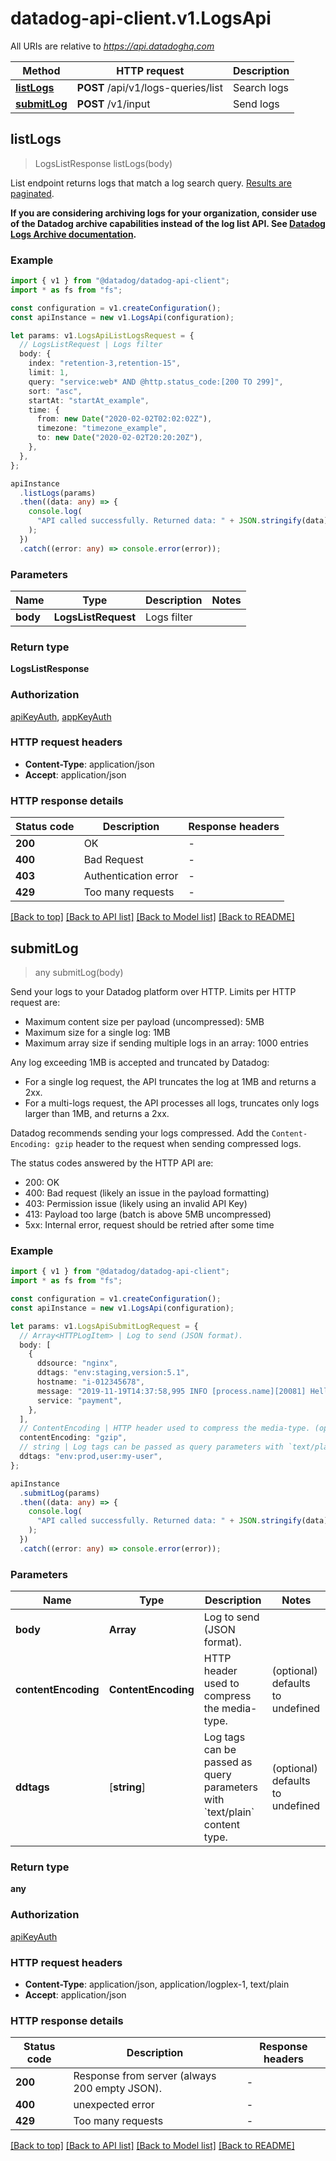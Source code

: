 # datadog-api-client.v1.LogsApi

All URIs are relative to *https://api.datadoghq.com*

| Method                                | HTTP request                       | Description |
| ------------------------------------- | ---------------------------------- | ----------- |
| [**listLogs**](LogsApi.md#listLogs)   | **POST** /api/v1/logs-queries/list | Search logs |
| [**submitLog**](LogsApi.md#submitLog) | **POST** /v1/input                 | Send logs   |

## **listLogs**

> LogsListResponse listLogs(body)

List endpoint returns logs that match a log search query.
[Results are paginated][1].

**If you are considering archiving logs for your organization,
consider use of the Datadog archive capabilities instead of the log list API.
See [Datadog Logs Archive documentation][2].**

[1]: /logs/guide/collect-multiple-logs-with-pagination
[2]: https://docs.datadoghq.com/logs/archives

### Example

```typescript
import { v1 } from "@datadog/datadog-api-client";
import * as fs from "fs";

const configuration = v1.createConfiguration();
const apiInstance = new v1.LogsApi(configuration);

let params: v1.LogsApiListLogsRequest = {
  // LogsListRequest | Logs filter
  body: {
    index: "retention-3,retention-15",
    limit: 1,
    query: "service:web* AND @http.status_code:[200 TO 299]",
    sort: "asc",
    startAt: "startAt_example",
    time: {
      from: new Date("2020-02-02T02:02:02Z"),
      timezone: "timezone_example",
      to: new Date("2020-02-02T20:20:20Z"),
    },
  },
};

apiInstance
  .listLogs(params)
  .then((data: any) => {
    console.log(
      "API called successfully. Returned data: " + JSON.stringify(data)
    );
  })
  .catch((error: any) => console.error(error));
```

### Parameters

| Name     | Type                | Description | Notes |
| -------- | ------------------- | ----------- | ----- |
| **body** | **LogsListRequest** | Logs filter |

### Return type

**LogsListResponse**

### Authorization

[apiKeyAuth](README.md#apiKeyAuth), [appKeyAuth](README.md#appKeyAuth)

### HTTP request headers

- **Content-Type**: application/json
- **Accept**: application/json

### HTTP response details

| Status code | Description          | Response headers |
| ----------- | -------------------- | ---------------- |
| **200**     | OK                   | -                |
| **400**     | Bad Request          | -                |
| **403**     | Authentication error | -                |
| **429**     | Too many requests    | -                |

[[Back to top]](#) [[Back to API list]](README.md#documentation-for-api-endpoints) [[Back to Model list]](README.md#documentation-for-models) [[Back to README]](README.md)

## **submitLog**

> any submitLog(body)

Send your logs to your Datadog platform over HTTP. Limits per HTTP request are:

- Maximum content size per payload (uncompressed): 5MB
- Maximum size for a single log: 1MB
- Maximum array size if sending multiple logs in an array: 1000 entries

Any log exceeding 1MB is accepted and truncated by Datadog:

- For a single log request, the API truncates the log at 1MB and returns a 2xx.
- For a multi-logs request, the API processes all logs, truncates only logs larger than 1MB, and returns a 2xx.

Datadog recommends sending your logs compressed.
Add the `Content-Encoding: gzip` header to the request when sending compressed logs.

The status codes answered by the HTTP API are:

- 200: OK
- 400: Bad request (likely an issue in the payload formatting)
- 403: Permission issue (likely using an invalid API Key)
- 413: Payload too large (batch is above 5MB uncompressed)
- 5xx: Internal error, request should be retried after some time

### Example

```typescript
import { v1 } from "@datadog/datadog-api-client";
import * as fs from "fs";

const configuration = v1.createConfiguration();
const apiInstance = new v1.LogsApi(configuration);

let params: v1.LogsApiSubmitLogRequest = {
  // Array<HTTPLogItem> | Log to send (JSON format).
  body: [
    {
      ddsource: "nginx",
      ddtags: "env:staging,version:5.1",
      hostname: "i-012345678",
      message: "2019-11-19T14:37:58,995 INFO [process.name][20081] Hello World",
      service: "payment",
    },
  ],
  // ContentEncoding | HTTP header used to compress the media-type. (optional)
  contentEncoding: "gzip",
  // string | Log tags can be passed as query parameters with `text/plain` content type. (optional)
  ddtags: "env:prod,user:my-user",
};

apiInstance
  .submitLog(params)
  .then((data: any) => {
    console.log(
      "API called successfully. Returned data: " + JSON.stringify(data)
    );
  })
  .catch((error: any) => console.error(error));
```

### Parameters

| Name                | Type                   | Description                                                                          | Notes                            |
| ------------------- | ---------------------- | ------------------------------------------------------------------------------------ | -------------------------------- |
| **body**            | **Array<HTTPLogItem>** | Log to send (JSON format).                                                           |
| **contentEncoding** | **ContentEncoding**    | HTTP header used to compress the media-type.                                         | (optional) defaults to undefined |
| **ddtags**          | [**string**]           | Log tags can be passed as query parameters with &#x60;text/plain&#x60; content type. | (optional) defaults to undefined |

### Return type

**any**

### Authorization

[apiKeyAuth](README.md#apiKeyAuth)

### HTTP request headers

- **Content-Type**: application/json, application/logplex-1, text/plain
- **Accept**: application/json

### HTTP response details

| Status code | Description                                   | Response headers |
| ----------- | --------------------------------------------- | ---------------- |
| **200**     | Response from server (always 200 empty JSON). | -                |
| **400**     | unexpected error                              | -                |
| **429**     | Too many requests                             | -                |

[[Back to top]](#) [[Back to API list]](README.md#documentation-for-api-endpoints) [[Back to Model list]](README.md#documentation-for-models) [[Back to README]](README.md)
